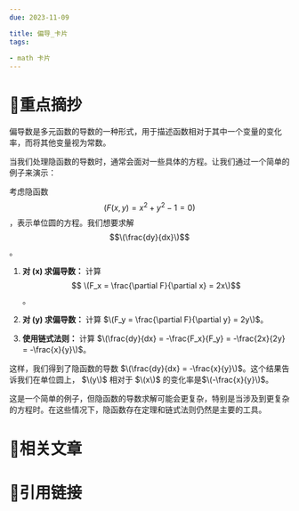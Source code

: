 ```yaml
---
due: 2023-11-09 

title: 偏导_卡片
tags:
 
- math 卡片
---
```

# 🍎重点摘抄
偏导数是多元函数的导数的一种形式，用于描述函数相对于其中一个变量的变化率，而将其他变量视为常数。


当我们处理隐函数的导数时，通常会面对一些具体的方程。让我们通过一个简单的例子来演示：

考虑隐函数$$ (F(x, y) = x^2 + y^2 - 1 = 0)$$，表示单位圆的方程。我们想要求解 $$\(\frac{dy}{dx}\)$$。

1. **对 \(x\) 求偏导数：** 计算$$ \(F_x = \frac{\partial F}{\partial x} = 2x\)$$。

2. **对 \(y\) 求偏导数：** 计算 $\(F_y = \frac{\partial F}{\partial y} = 2y\)$。

3. **使用链式法则：** 计算 $\(\frac{dy}{dx} = -\frac{F_x}{F_y} = -\frac{2x}{2y} = -\frac{x}{y}\)$。

这样，我们得到了隐函数的导数 $\(\frac{dy}{dx} = -\frac{x}{y}\)$。这个结果告诉我们在单位圆上， $\(y\)$ 相对于 $\(x\)$ 的变化率是$\(-\frac{x}{y}\)$。

这是一个简单的例子，但隐函数的导数求解可能会更复杂，特别是当涉及到更复杂的方程时。在这些情况下，隐函数存在定理和链式法则仍然是主要的工具。

# 📒相关文章




# 🍏引用链接

